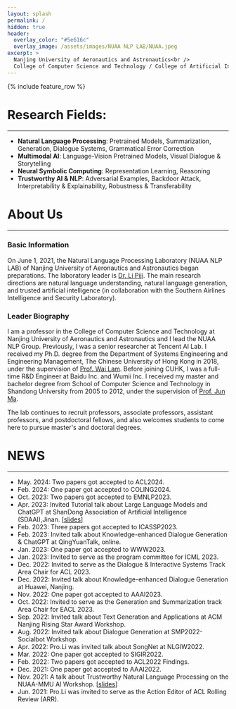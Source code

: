 ```yaml
---
layout: splash
permalink: /
hidden: true
header:
  overlay_color: "#5e616c"
  overlay_image: /assets/images/NUAA NLP LAB/NUAA.jpeg
excerpt: >
  Nanjing University of Aeronautics and Astronautics<br />
  College of Computer Science and Technology / College of Artificial Intelligence <br />
---
```


{% include feature_row %}

# Research Fields:
***
* **Natural Language Processing**: Pretrained Models, Summarization, Generation, Dialogue Systems, Grammatical Error Correction
* **Multimodal AI**: Language-Vision Pretrained Models, Visual Dialogue & Storytelling
* **Neural Symbolic Computing**: Representation Learning, Reasoning
* **Trustworthy AI & NLP**: Adversarial Examples, Backdoor Attack, Interpretability & Explainability, Robustness & Transferability

# About Us
***
### Basic Information
On June 1, 2021, the Natural Language Processing Laboratory (NUAA NLP LAB) of Nanjing University of Aeronautics and Astronautics began preparations. The laboratory leader is [Dr. Li Piji](https://lipiji.com/). The main research directions are natural language understanding, natural language generation, and trusted artificial intelligence (in collaboration with the Southern Airlines Intelligence and Security Laboratory).
<!-- 2021年6月1日，南京航空航天大学自然语言处理实验室(NUAA NLP LAB)开始筹备。实验室Leader为李丕绩博士。主要研究大方向为自然语言理解、自然语言生成、可信人工智能 (与南航智能与安全实验室合作)等。 -->

### Leader Biography
I am a professor in the College of Computer Science and Technology at Nanjing University of Aeronautics and Astronautics and I lead the NUAA NLP Group. Previously, I was a senior researcher at Tencent AI Lab. I received my Ph.D. degree from the Department of Systems Engineering and Engineering Management, The Chinese University of Hong Kong in 2018, under the supervision of [Prof. Wai Lam](https://www.se.cuhk.edu.hk/people/academic-staff/prof-lam-wai/). Before joining CUHK, I was a full-time R&D Engineer at Baidu Inc. and Wumii Inc. I received my master and bachelor degree from School of Computer Science and Technology in Shandong University from 2005 to 2012, under the supervision of [Prof. Jun Ma](https://ir.sdu.edu.cn/~junma/~junma_en.htm).
<!-- 李丕绩，男，南京航空航天大学计算机科学与技术学院/人工智能学院教授，2021年度南京航空航天大学"长空学者"获得者，2021年ACM南京分会新星奖。香港中文大学博士，曾任腾讯AI Lab自然语言处理中心高级研究员、百度商务搜索部研发工程师。研究方向主要为自然语言处理，包括预训练模型、信息检索、文本挖掘、文本生成和对话系统。曾经在相关领域顶级会议如ACL、EMNLP、SIGIR、WWW等发表学术论文50余篇。受邀担任了ACL、NeurIPS等相关会议的程序委员会委员和审稿人，并担任了EMNLP2020和IJCAI2021的领域主席，期刊Neurocomputing的Associate Editor。在工业界工作期间负责了多个语言理解、文本生成和智能对话相关重要项目的算法研发和产品发布，有丰富的科研落地实践经验。目前主持国家自然科学基金-青年基金一项。 -->

The lab continues to recruit professors, associate professors, assistant professors, and postdoctoral fellows, and also welcomes students to come here to pursue master's and doctoral degrees.

# NEWS
***
* May. 2024: Two papers got accepted to ACL2024.
* Feb. 2024: One paper got accepted to COLING2024.
* Oct. 2023: Two papers got accepted to EMNLP2023.
* Apr. 2023: Invited Tutorial talk about Large Language Models and ChatGPT at ShanDong Association of Artificial Intelligence (SDAAI),Jinan. [[slides](https://lipiji.com/slides/ChatGPT_ppf.pdf)]
* Feb. 2023: Three papers got accepted to ICASSP2023.
* Feb. 2023: Invited talk about Knowledge-enhanced Dialogue Generation & ChatGPT at QingYuanTalk, online.
* Jan. 2023: One paper got accepted to WWW2023.
* Jan. 2023: Invited to serve as the program committee for ICML 2023.
* Dec. 2022: Invited to serve as the Dialogue & Interactive Systems Track Area Chair for ACL 2023.
* Dec. 2022: Invited talk about Knowledge-enhanced Dialogue Generation at Huawei, Nanjing.
* Nov. 2022: One paper got accepted to AAAI2023.
* Oct. 2022: Invited to serve as the Generation and Summarization track Area Chair for EACL 2023.
* Sep. 2022: Invited talk about Text Generation and Applications at ACM Nanjing Rising Star Award Workshop.
* Aug. 2022: Invited talk about Dialogue Generation at SMP2022-Socialbot Workshop.
* Apr. 2022: Pro.Li was invited talk about SongNet at NLGIW2022.
* Mar. 2022: One paper got accepted to SIGIR2022.
* Feb. 2022: Two papers got accepted to ACL2022 Findings.
* Dec. 2021: One paper got accepted to AAAI2022.
* Nov. 2021: A talk about Trustworthy Natural Language Processing on the NUAA-MMU AI Workshop. [[slides](http://lipiji.com/slides/TrustNLP.pdf)]
* Jun. 2021: Pro.Li was invited to serve as the Action Editor of ACL Rolling Review (ARR).




